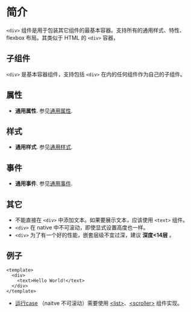 # 简介

`<div>` 组件是用于包装其它组件的最基本容器。支持所有的通用样式、特性、flexbox 布局。其类似于 HTML 的 `<div>` 容器，

## 子组件

`<div>` 是基本容器组件，支持包括 `<div>` 在内的任何组件作为自己的子组件。

## 属性

* **通用属性**. 参见[通用属性](/wiki/common-attributes.html).

## 样式

* **通用样式**. 参见[通用样式](/wiki/common-styles.html).

## 事件

* **通用事件**. 参见[通用事件](/wiki/common-events.html).

## 其它

* 不能直接在 `<div>` 中添加文本。如果要展示文本，应该使用 `<text>` 组件。
* `<div>` 在 native 中不可滚动，即使显式设置高度也一样。
* `<div>` 为了有一个好的性能，嵌套层级不宜过深，建议 __深度<14层__ 。

## 例子

``` vue{2}
<template>
  <div>
    <text>Hello World!</text>
  </div>
</template>
```

- [运行case](http://dotwe.org/vue/57cc2dd8955b0ead3e5b46e3df2f58b9) （naitve 不可滚动）需要使用 [&lt;list&gt;](/docs/list.html)、[&lt;scroller&gt;](/docs/scroller.html) 组件实现。
